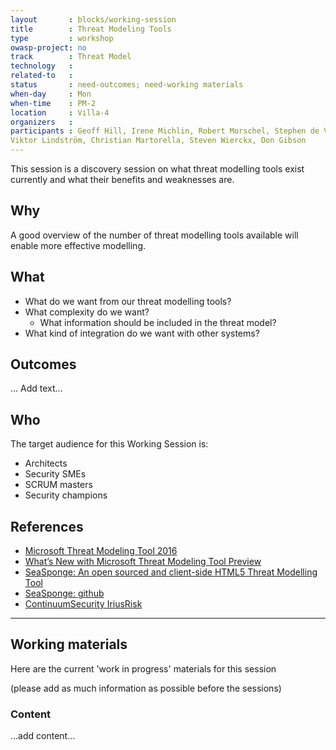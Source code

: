 ```yaml
---
layout       : blocks/working-session
title        : Threat Modeling Tools
type         : workshop
owasp-project: no
track        : Threat Model
technology   :
related-to   :
status       : need-outcomes; need-working materials
when-day     : Mon
when-time    : PM-2
location     : Villa-4
organizers   :
participants : Geoff Hill, Irene Michlin, Robert Morschel, Stephen de Vries, Johan Peeters, Duncan Hurwood, 
Viktor Lindström, Christian Martorella, Steven Wierckx, Don Gibson
---
```


This session is a discovery session on what threat modelling tools exist currently and what their benefits and weaknesses are.

## Why

A good overview of the number of threat modelling tools available will enable more effective modelling.

## What

- What do we want from our threat modelling tools?
- What complexity do we want?
   - What information should be included in the threat model?
- What kind of integration do we want with other systems?

## Outcomes

... Add text...

## Who

The target audience for this Working Session is:

* Architects
* Security SMEs
* SCRUM masters
* Security champions

## References

- [Microsoft Threat Modeling Tool 2016](https://www.microsoft.com/en-us/download/details.aspx?id=49168)
- [What’s New with Microsoft Threat Modeling Tool  Preview](https://blogs.msdn.microsoft.com/secdevblog/2017/04/21/whats-new-with-microsoft-threat-modeling-tool-preview/)
- [SeaSponge: An open sourced and client-side HTML5 Threat Modelling Tool](https://mozilla.github.io/seasponge/)
- [SeaSponge: github](https://github.com/mozilla/seasponge)
- [ContinuumSecurity IriusRisk](https://www.continuumsecurity.net/threat-modeling-tool/)

--- 

## Working materials

Here are the current 'work in progress' materials for this session 

(please add as much information as possible before the sessions)

### Content

...add content...
